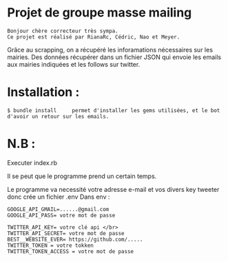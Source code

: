 # Projet de groupe masse mailing


   	Bonjour chère correcteur très sympa.
    Ce projet est réalisé par RianaRc, Cédric, Nao et Meyer. 
    
   Grâce au scrapping, on a récupéré les inforamations nécessaires sur les mairies. Des données récupérer dans un fichier JSON qui envoie les emails aux mairies indiquées et les follows sur twitter.


# Installation :

    $ bundle install     permet d'installer les gems utilisées, et le bot d'avoir un retour sur les emails.
    
# N.B :
   Executer index.rb
   
   Il se peut que le programme prend un certain temps.
   
   Le programme va necessité votre adresse e-mail et vos divers key tweeter donc crée un fichier .env
   Dans env :
   
  	GOOGLE_API_GMAIL=......@gmail.com 
  	GOOGLE_API_PASS= votre mot de passe

	TWITTER_API_KEY= votre clé api </br>
  	TWITTER_API_SECRET= votre mot de passe
  	BEST__WEBSITE_EVER= https://github.com/.....
  	TWITTER_TOKEN = votre tokken
  	TWITTER_TOKEN_ACCESS = votre mot de passe
	

    
